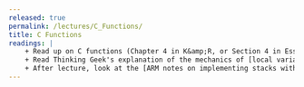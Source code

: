 ```yaml
---
released: true
permalink: /lectures/C_Functions/
title: C Functions 
readings: |
    + Read up on C functions (Chapter 4 in K&amp;R, or Section 4 in Essential C).
    + Read Thinking Geek's explanation of the mechanics of [local variables and stack frames](http://thinkingeek.com/2014/05/11/arm-assembler-raspberry-pi-chapter-18/).
    + After lecture, look at the [ARM notes on implementing stacks with `ldm` and `stm`](http://infocenter.arm.com/help/index.jsp?topic=/com.arm.doc.kui0100a/armasm_cacbgchh.htm)
---
```



